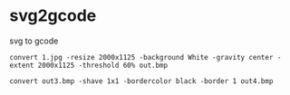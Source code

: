 # svg2gcode
svg to gcode


	convert 1.jpg -resize 2000x1125 -background White -gravity center -extent 2000x1125 -threshold 60% out.bmp

	convert out3.bmp -shave 1x1 -bordercolor black -border 1 out4.bmp
